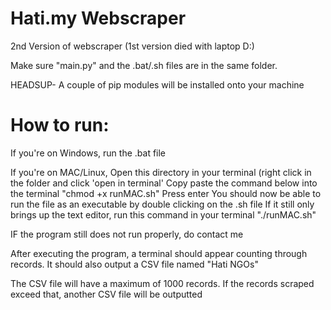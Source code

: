 # Hati.my Webscraper

2nd Version of webscraper (1st version died with laptop D:)

Make sure "main.py" and the .bat/.sh files are in the same folder.

HEADSUP- A couple of pip modules will be installed onto your machine

# How to run:
If you're on Windows, run the .bat file

If you're on MAC/Linux,
Open this directory in your terminal (right click in the folder and click 'open in terminal'
Copy paste the command below into the terminal
"chmod +x runMAC.sh"
Press enter
You should now be able to run the file as an executable by double clicking on the .sh file
If it still only brings up the text editor, run this command in your terminal
"./runMAC.sh"

IF the program still does not run properly, do contact me

After executing the program, a terminal should appear counting through records.
It should also output a CSV file named "Hati NGOs"

The CSV file will have a maximum of 1000 records.
If the records scraped exceed that, another CSV file will be outputted

